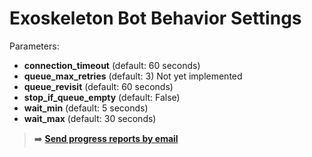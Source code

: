 # Exoskeleton Bot Behavior Settings

Parameters:

* **connection_timeout** (default: 60 seconds)
* **queue_max_retries** (default: 3)
           Not yet implemented
* **queue_revisit** (default: 60 seconds)
* **stop_if_queue_empty** (default: False)
* **wait_min** (default: 5 seconds)
* **wait_max** (default: 30 seconds)


> :arrow_right: **[Send progress reports by email](progress-reports-via-email.md)**